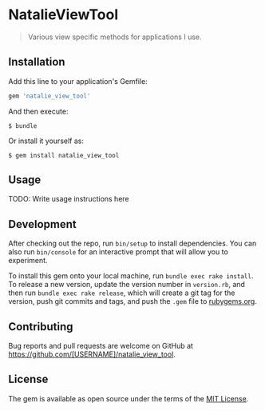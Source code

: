 # NatalieViewTool

>Various view specific methods for applications I use.

## Installation

Add this line to your application's Gemfile:

```ruby
gem 'natalie_view_tool'
```

And then execute:

    $ bundle

Or install it yourself as:

    $ gem install natalie_view_tool

## Usage

TODO: Write usage instructions here

## Development

After checking out the repo, run `bin/setup` to install dependencies. You can also run `bin/console` for an interactive prompt that will allow you to experiment.

To install this gem onto your local machine, run `bundle exec rake install`. To release a new version, update the version number in `version.rb`, and then run `bundle exec rake release`, which will create a git tag for the version, push git commits and tags, and push the `.gem` file to [rubygems.org](https://rubygems.org).

## Contributing

Bug reports and pull requests are welcome on GitHub at https://github.com/[USERNAME]/natalie_view_tool.

## License

The gem is available as open source under the terms of the [MIT License](http://opensource.org/licenses/MIT).
